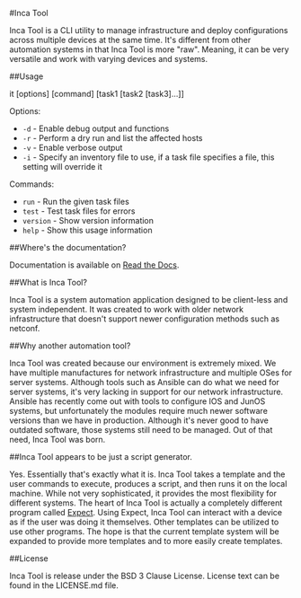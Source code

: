 #Inca Tool

Inca Tool is a CLI utility to manage infrastructure and deploy configurations across multiple devices at the same time. It's different from other automation systems in that Inca Tool is more "raw". Meaning, it can be very versatile and work with varying devices and systems.

##Usage

it [options] [command] [task1 [task2 [task3]...]]

Options:

- `-d` - Enable debug output and functions
- `-r` - Perform a dry run and list the affected hosts
- `-v` - Enable verbose output
- `-i` - Specify an inventory file to use, if a task file specifies a file, this setting will override it

Commands:

- `run` - Run the given task files
- `test` - Test task files for errors
- `version` - Show version information
- `help` - Show this usage information

##Where's the documentation?

Documentation is available on [Read the Docs](http://inca-tool.readthedocs.io/en/latest/).

##What is Inca Tool?

Inca Tool is a system automation application designed to be client-less and system independent. It was created to work with older network infrastructure that doesn't support newer configuration methods such as netconf.

##Why another automation tool?

Inca Tool was created because our environment is extremely mixed. We have multiple manufactures for network infrastructure and multiple OSes for server systems. Although tools such as Ansible can do what we need for server systems, it's very lacking in support for our network infrastructure. Ansible has recently come out with tools to configure IOS and JunOS systems, but unfortunately the modules require much newer software versions than we have in production. Although it's never good to have outdated software, those systems still need to be managed. Out of that need, Inca Tool was born.

##Inca Tool appears to be just a script generator.

Yes. Essentially that's exactly what it is. Inca Tool takes a template and the user commands to execute, produces a script, and then runs it on the local machine. While not very sophisticated, it provides the most flexibility for different systems. The heart of Inca Tool is actually a completely different program called [Expect](http://expect.sourceforge.net/). Using Expect, Inca Tool can interact with a device as if the user was doing it themselves. Other templates can be utilized to use other programs. The hope is that the current template system will be expanded to provide more templates and to more easily create templates.

##License

Inca Tool is release under the BSD 3 Clause License. License text can be found in the LICENSE.md file.
